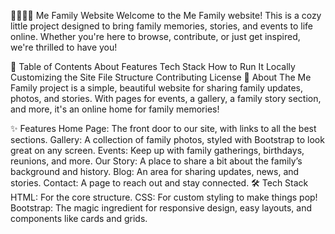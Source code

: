 👨‍👩‍👧‍👦 Me Family Website
Welcome to the Me Family website! This is a cozy little project designed to bring family memories, stories, and events to life online. Whether you're here to browse, contribute, or just get inspired, we're thrilled to have you!

📜 Table of Contents
About
Features
Tech Stack
How to Run It Locally
Customizing the Site
File Structure
Contributing
License
💬 About
The Me Family project is a simple, beautiful website for sharing family updates, photos, and stories. With pages for events, a gallery, a family story section, and more, it's an online home for family memories!

✨ Features
Home Page: The front door to our site, with links to all the best sections.
Gallery: A collection of family photos, styled with Bootstrap to look great on any screen.
Events: Keep up with family gatherings, birthdays, reunions, and more.
Our Story: A place to share a bit about the family’s background and history.
Blog: An area for sharing updates, news, and stories.
Contact: A page to reach out and stay connected.
🛠 Tech Stack
HTML: For the core structure.
CSS: For custom styling to make things pop!
Bootstrap: The magic ingredient for responsive design, easy layouts, and components like cards and grids.
